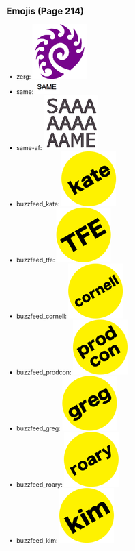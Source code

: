 
## Emojis (Page 214)

* zerg: ![zerg](output/zerg.png)
* same: ![same](output/same.png)
* same-af: ![same-af](output/same-af.png)
* buzzfeed_kate: ![buzzfeed_kate](output/buzzfeed_kate.png)
* buzzfeed_tfe: ![buzzfeed_tfe](output/buzzfeed_tfe.png)
* buzzfeed_cornell: ![buzzfeed_cornell](output/buzzfeed_cornell.png)
* buzzfeed_prodcon: ![buzzfeed_prodcon](output/buzzfeed_prodcon.png)
* buzzfeed_greg: ![buzzfeed_greg](output/buzzfeed_greg.png)
* buzzfeed_roary: ![buzzfeed_roary](output/buzzfeed_roary.png)
* buzzfeed_kim: ![buzzfeed_kim](output/buzzfeed_kim.png)
